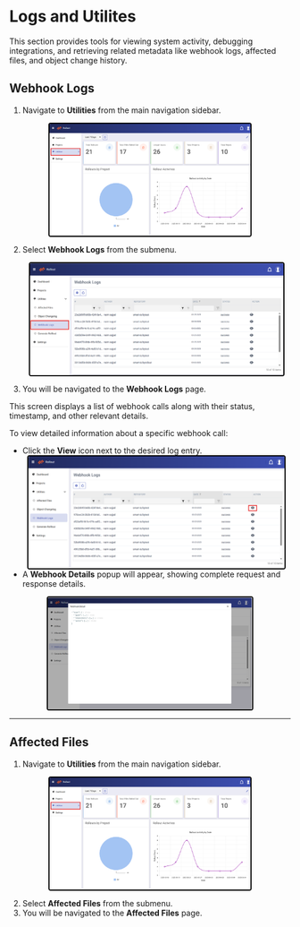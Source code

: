 # Logs and Utilites

This section provides tools for viewing system activity, debugging integrations, and retrieving related metadata like webhook logs, affected files, and object change history. 


## Webhook Logs

1. Navigate to **Utilities** from the main navigation sidebar.

<div style="text-align: left;">
     <img src="../assets/image66.png"
       alt="undirectedmenu"
       style="height: 200px; margin: auto; display: block; cursor: zoom-in;
              border: 2px solid #000000; border-radius: 4px;"
       onclick="this.style.height='400px'; this.style.cursor='zoom-out';"
       ondblclick="this.style.height='200px'; this.style.cursor='zoom-in';">
      </div>

2. Select **Webhook Logs** from the submenu.

     <div style="text-align: left;">
     <img src="../assets/image67.png"
       alt="undirectedmenu"
       style="height: 200px; margin: auto; display: block; cursor: zoom-in;
              border: 2px solid #000000; border-radius: 4px;"
       onclick="this.style.height='400px'; this.style.cursor='zoom-out';"
       ondblclick="this.style.height='200px'; this.style.cursor='zoom-in';">
      </div>    
3. You will be navigated to the **Webhook Logs** page.

This screen displays a list of webhook calls along with their status, timestamp, and other relevant details.

To view detailed information about a specific webhook call:

- Click the **View** icon next to the desired log entry.
    <div style="text-align: left;">
     <img src="../assets/image68.png"
       alt="undirectedmenu"
       style="height: 200px; margin: auto; display: block; cursor: zoom-in;
              border: 2px solid #000000; border-radius: 4px;"
       onclick="this.style.height='400px'; this.style.cursor='zoom-out';"
       ondblclick="this.style.height='200px'; this.style.cursor='zoom-in';">
      </div>
- A **Webhook Details** popup will appear, showing complete request and response details.
<div style="text-align: left;">
     <img src="../assets/image69.png"
       alt="undirectedmenu"
       style="height: 200px; margin: auto; display: block; cursor: zoom-in;
              border: 2px solid #000000; border-radius: 4px;"
       onclick="this.style.height='400px'; this.style.cursor='zoom-out';"
       ondblclick="this.style.height='200px'; this.style.cursor='zoom-in';">
      </div>

---

## Affected Files

1. Navigate to **Utilities** from the main navigation sidebar.
<div style="text-align: left;">
     <img src="../assets/image66.png"
       alt="undirectedmenu"
       style="height: 200px; margin: auto; display: block; cursor: zoom-in;
              border: 2px solid #000000; border-radius: 4px;"
       onclick="this.style.height='400px'; this.style.cursor='zoom-out';"
       ondblclick="this.style.height='200px'; this.style.cursor='zoom-in';">
      </div>
      
2. Select **Affected Files** from the submenu.
3. You will be navigated to the **Affected Files** page.